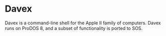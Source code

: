 # Davex

Davex is a command-line shell for the Apple II family of computers. Davex runs on ProDOS 8, and a subset of functionality is ported to SOS.
